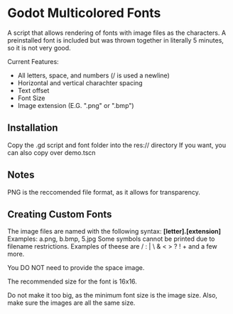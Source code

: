 # Godot Multicolored Fonts
A script that allows rendering of fonts with image files as the characters. 
A preinstalled font is included but was thrown together in literally 5 minutes, so it is not very good. 

Current Features:
 - All letters, space, and numbers (/ is used a newline)
 - Horizontal and vertical charachter spacing
 - Text offset
 - Font Size
 - Image extension (E.G. ".png" or ".bmp")

## Installation
Copy the .gd script and font folder into the res:// directory
If you want, you can also copy over demo.tscn

## Notes
PNG is the reccomended file format, as it allows for transparency.
## Creating Custom Fonts
The image files are named with the following syntax: **[letter].[extension]**
Examples: a.png, b.bmp, 5.jpg
Some symbols cannot be printed due to filename restrictions. Examples of theese are / : | \ & < > ? ! + and a few more.

You DO NOT need to provide the space image.

The recommended size for the font is 16x16.

Do not make it too big, as the minimum font size is the image size. Also, make sure the images are all the same size.
